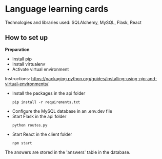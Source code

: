 # Language learning cards

Technologies and libraries used: SQLAlchemy, MySQL, Flask, React

## How to set up

**Preparation**
- Install pip
- Install virtualenv
- Activate virtual environment

Instructions:
https://packaging.python.org/guides/installing-using-pip-and-virtual-environments/

- Install the packages in the api folder
    ```
    pip install -r requirements.txt
    ```
- Configure the MySQL database in an .env.dev file
- Start Flask in the api folder
    ```
    python routes.py
    ```
- Start React in the client folder
    ```
    npm start
    ```
The answers are stored in the 'answers' table in the database.
